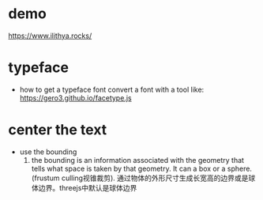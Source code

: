 # demo
https://www.ilithya.rocks/

# typeface
* how to get a typeface font
  convert a font with a tool like: https://gero3.github.io/facetype.js

# center the text
* use the bounding
  1. the bounding is an information associated with the geometry that tells what space is taken by that geometry. It can a box or a sphere.(frustum culling视锥裁剪). 通过物体的外形尺寸生成长宽高的边界或是球体边界。threejs中默认是球体边界
